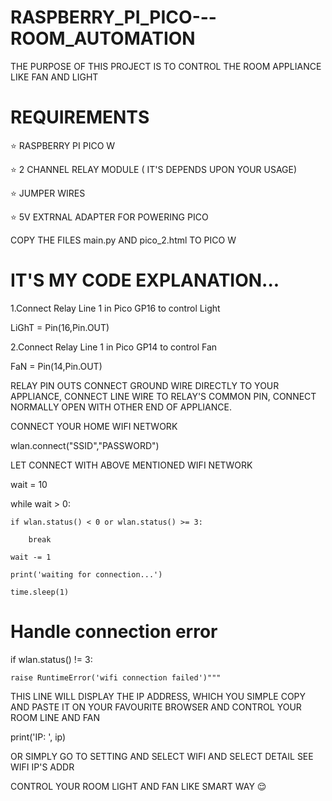 # RASPBERRY_PI_PICO---ROOM_AUTOMATION

THE PURPOSE OF THIS PROJECT IS TO CONTROL THE ROOM APPLIANCE LIKE FAN AND LIGHT

# REQUIREMENTS
⭐ RASPBERRY PI PICO W

⭐ 2 CHANNEL RELAY MODULE ( IT'S DEPENDS UPON YOUR USAGE)

⭐ JUMPER WIRES

⭐ 5V EXTRNAL ADAPTER FOR POWERING PICO

COPY THE FILES main.py AND pico_2.html TO PICO W

# IT'S MY CODE EXPLANATION...

1.Connect Relay Line 1 in Pico GP16 to control Light

LiGhT = Pin(16,Pin.OUT)

2.Connect Relay Line 1 in Pico GP14 to control Fan

FaN = Pin(14,Pin.OUT)


RELAY PIN OUTS
CONNECT GROUND WIRE DIRECTLY TO YOUR APPLIANCE,
CONNECT LINE WIRE TO RELAY'S COMMON PIN,
CONNECT NORMALLY OPEN WITH OTHER END OF APPLIANCE.

CONNECT YOUR HOME WIFI NETWORK

wlan.connect("SSID","PASSWORD")

LET CONNECT WITH ABOVE MENTIONED WIFI NETWORK

wait = 10

while wait > 0:

    if wlan.status() < 0 or wlan.status() >= 3:

        break

    wait -= 1

    print('waiting for connection...')

    time.sleep(1)

 
# Handle connection error

if wlan.status() != 3:

    raise RuntimeError('wifi connection failed')"""


THIS LINE WILL DISPLAY THE IP ADDRESS, WHICH YOU SIMPLE COPY AND PASTE IT ON YOUR FAVOURITE BROWSER AND CONTROL YOUR ROOM LINE AND FAN

print('IP: ', ip)

OR SIMPLY GO TO SETTING AND SELECT WIFI AND SELECT DETAIL SEE WIFI IP'S ADDR


CONTROL YOUR ROOM LIGHT AND FAN LIKE SMART WAY 😌
